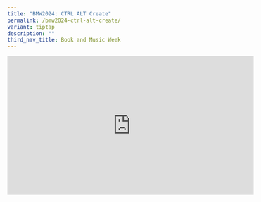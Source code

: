 ```yaml
---
title: "BMW2024: CTRL ALT Create"
permalink: /bmw2024-ctrl-alt-create/
variant: tiptap
description: ""
third_nav_title: Book and Music Week
---
```

<div class="iframe-wrapper">
<iframe height="315" width="560" allowfullscreen="true" frameborder="0" src="https://www.youtube.com/embed/StbVNiZpZfs?si=j2fJu_oUegUONQ0v"></iframe>
</div>
<p></p>